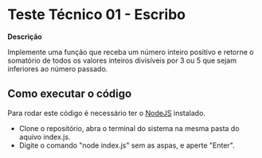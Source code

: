 # Teste Técnico 01 - Escribo

**Descrição**

Implemente uma função que receba um número inteiro positivo e retorne o
somatório de todos os valores inteiros divisíveis por 3 ou 5 que sejam inferiores ao
número passado.

## Como executar o código

Para rodar este código é necessário ter o [NodeJS](https://nodejs.org/en/) instalado.

- Clone o repositório, abra o terminal do sistema na mesma pasta do aquivo index.js.
- Digite o comando "node index.js" sem as aspas, e aperte "Enter".
